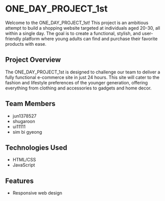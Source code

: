 # ONE_DAY_PROJECT_1st

Welcome to the ONE_DAY_PROJECT_1st! This project is an ambitious attempt to build a shopping website targeted at individuals aged 20-30, all within a single day. The goal is to create a functional, stylish, and user-friendly platform where young adults can find and purchase their favorite products with ease.

## Project Overview

The ONE_DAY_PROJECT_1st is designed to challenge our team to deliver a fully functional e-commerce site in just 24 hours. This site will cater to the fashion and lifestyle preferences of the younger generation, offering everything from clothing and accessories to gadgets and home decor.

## Team Members

- jun1378527
- shugaroon
- ui11111
- sim bi gyeong

## Technologies Used

- HTML/CSS
- JavaScript

## Features

- Responsive web design
